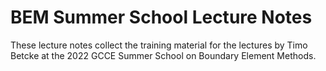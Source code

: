 # BEM Summer School Lecture Notes

These lecture notes collect the training material for the lectures by
Timo Betcke at the 2022 GCCE Summer School on Boundary Element Methods.


